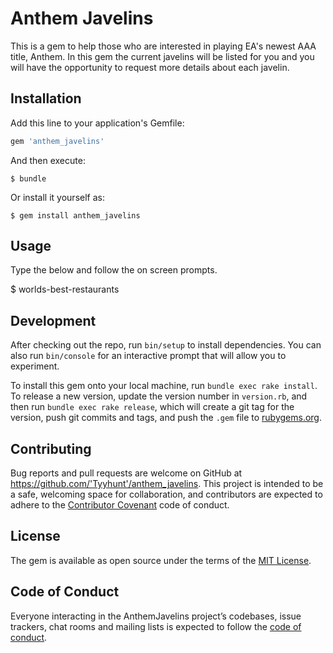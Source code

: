 # Anthem Javelins

This is a gem to help those who are interested in playing EA's newest AAA title, Anthem.  In this gem the current javelins will be listed for you and you will have the opportunity to request more details about each javelin.

## Installation

Add this line to your application's Gemfile:

```ruby
gem 'anthem_javelins'
```

And then execute:

    $ bundle

Or install it yourself as:

    $ gem install anthem_javelins

## Usage

Type the below and follow the on screen prompts.

$ worlds-best-restaurants

## Development

After checking out the repo, run `bin/setup` to install dependencies. You can also run `bin/console` for an interactive prompt that will allow you to experiment.

To install this gem onto your local machine, run `bundle exec rake install`. To release a new version, update the version number in `version.rb`, and then run `bundle exec rake release`, which will create a git tag for the version, push git commits and tags, and push the `.gem` file to [rubygems.org](https://rubygems.org).

## Contributing

Bug reports and pull requests are welcome on GitHub at https://github.com/'Tyyhunt'/anthem_javelins. This project is intended to be a safe, welcoming space for collaboration, and contributors are expected to adhere to the [Contributor Covenant](http://contributor-covenant.org) code of conduct.

## License

The gem is available as open source under the terms of the [MIT License](https://opensource.org/licenses/MIT).

## Code of Conduct

Everyone interacting in the AnthemJavelins project’s codebases, issue trackers, chat rooms and mailing lists is expected to follow the [code of conduct](https://github.com/'Tyyhunt'/anthem_javelins/blob/master/CODE_OF_CONDUCT.md).
